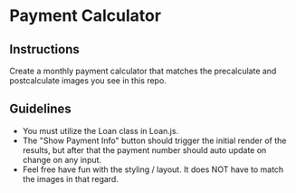 # Payment Calculator

## Instructions
Create a monthly payment calculator that matches the precalculate and postcalculate images you see in this repo. 

## Guidelines
- You must utilize the Loan class in Loan.js.
- The "Show Payment Info" button should trigger the initial render of the results, but after that the payment number should auto update on change on any input.
- Feel free have fun with the styling / layout. It does NOT have to match the images in that regard.

